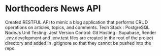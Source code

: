 # Northcoders News API
Created RESTFUL API to mimic a blog application that performs CRUD operations on articles, topics, and comments.
Tech Stack :
PostgreSQL
NodeJs
Unit Testing: Jest
Version Control: Git
Hosting : Supabase, Render
.env.development and .env.test files are created in the root of the project directory and added in .gitignore so that they cannot be pushed into the repo
